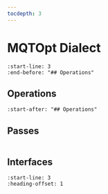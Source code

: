 ```yaml
---
tocdepth: 3
---
```


# MQTOpt Dialect

```{include} Dialects/MLIRMQTOptDialect.md
:start-line: 3
:end-before: "## Operations"
```

## Operations

```{include} Dialects/MLIRMQTOptDialect.md
:start-after: "## Operations"
```

## Passes

```{include} Passes/MLIRMQTOptPasses.md

```

## Interfaces

```{include} Dialects/MLIRMQTOptInterfaces.md
:start-line: 3
:heading-offset: 1
```
